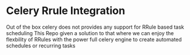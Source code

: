 # Celery Rrule Integration
Out of the box celery does not provides any support for RRule based task scheduling 
This Repo given a solution to that where we can enjoy the flexbility of RRules with the power full celery engine to create automated schedules or recurring tasks
